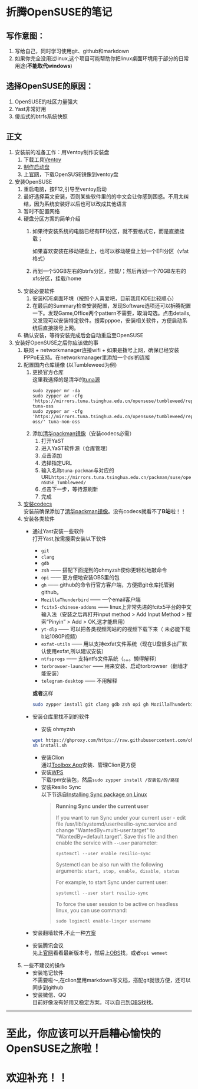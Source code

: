 # 折腾OpenSUSE的笔记
## 写作意图：
1. 写给自己，同时学习使用git、github和markdown
2. 如果你完全没用过linux,这个项目可能帮助你把linux桌面环境用于部分的日常用途(**不能取代windows**)
## 选择OpenSUSE的原因：
1. OpenSUSE的社区力量强大
2. Yast非常好用
3. 傻瓜式的btrfs系统快照
## 正文

1. 安装前的准备工作：用Ventoy制作安装盘
   1. 下载工具[Ventoy](https://www.ventoy.net/cn/download.html "下载ventoy工具")
   2. [制作启动盘](https://www.ventoy.net/cn/doc_start.html)
   3. 上[官网](https://www.opensuse.org/)，下载OpenSUSE镜像到ventoy盘
2. 安装OpenSUSE
    1. 重启电脑，按F12,引导至ventoy启动
    2. 最好选择英文安装，否则某些软件里的的中文会让你感到困惑。不用太纠结，因为系统安装好以后也可以改成其他语言
    3. 暂时不配置网络
    4. 硬盘分区方案的简单介绍
        1. 如果待安装系统的电脑已经有EFI分区，就不要格式它，而是直接挂载；

           如果喜欢安装在移动硬盘上，也可以移动硬盘上划一个EFI分区（vfat格式）
        2. 再划一个50GB左右的btrfs分区，挂载/；然后再划一个70GB左右的xfs分区，挂载/home
    5. 安装必要软件
        1. 安装KDE桌面环境（按照个人喜爱吧，目前我用KDE比较顺心）
        2. 在最后的Summary检查安装配置，发现Software选项还可以~~折腾~~配置一下。发现Game,Office两个pattern不需要，取消勾选。点击details,又发现可以安装特定软件。搜索pppoe，安装相关软件，方便启动系统后直接拨号上网。
    6. 确认安装，等待安装完成后会自动重启至OpenSUSE
3. 安装好OpenSUSE之后你应该做的事
    1. 联网
             + networkmanager连接wifi
             + 如果是拨号上网，确保已经安装PPPoE支持。在networkmanager里添加一个dsl的连接
    2. 配置国内仓库镜像 (以Tumbleweed为例)
       1. 更换官方仓库  
       这里我选择的是清华的[tuna源](https://mirrors.tuna.tsinghua.edu.cn/help/opensuse/)
          ```
          sudo zypper mr -da
          sudo zypper ar -cfg 'https://mirrors.tuna.tsinghua.edu.cn/opensuse/tumbleweed/repo/oss/' tuna-oss
          sudo zypper ar -cfg 'https://mirrors.tuna.tsinghua.edu.cn/opensuse/tumbleweed/repo/non-oss/' tuna-non-oss
          ```
       2. 添加[清华packman镜像](https://mirrors.tuna.tsinghua.edu.cn/help/opensuse/)（安装codecs必需）
           1. 打开YaST
           2. 进入YaST软件源（仓库管理）
           3. 点击添加
           4. 选择指定URL
           5. 输入名称`tuna-packman`与对应的URL`https://mirrors.tuna.tsinghua.edu.cn/packman/suse/openSUSE_Tumbleweed/`
           6. 点击下一步，等待源刷新
           7. 完成
    3. [安装codecs](https://en.opensuse.org/SDB:Installing_codecs_from_Packman_repositories#Option_3:_YaST)  
       安装前确保添加了[清华packman镜像](https://mirrors.tuna.tsinghua.edu.cn/help/opensuse/)。没有codecs就看不了**B站**啦！！
    4. 安装各类软件
       - 通过Yast安装一些软件  
         打开Yast,按需搜索安装以下软件
           + `git`
           + `clang`
           + `gdb`
           + `zsh` —— 搭配下面提到的ohmyzsh使你更轻松地敲命令
           + `opi` —— 更方便地安装OBS里的包
           + `gh` —— github的命令行官方客户端，方便把git仓库托管到github。
           + `MozillaThunderbird` —— 一个email客户端
           + `fcitx5-chinese-addons` —— linux上非常先进的fcitx5平台的中文输入法（安装之后再打开input method > Add Input Method > 搜索“Pinyin” > Add > OK,这才能启用）
           + `yt-dlp` —— 可以把各类视频网站的的视频下载下来（ 未必能下载b站1080P视频）
           + `exfat-utils` —— 用以支持exfat文件系统（现在U盘很多出厂默认使用exfat,所以建议安装）
           + `ntfsprogs` —— 支持ntfs文件系统（。。。懒得解释）
           + `torbrowser-launcher` —— 用来安装、启动torbrowser（翻墙才能安装）
           + `telegram-desktop` —— 不用解释  
         
         **或者**这样
         ```bash
         sudo zypper install git clang gdb zsh opi gh MozillaThunderbird fcitx5-chinese-addons yt-dlp exfat-utils ntfsprogs torbrowser-launcher telegram-desktop
         ```
       - 安装仓库里找不到的软件
           + 安装 ohmyzsh
         ```bash
         wget https://ghproxy.com/https://raw.githubusercontent.com/ohmyzsh/ohmyzsh/master/tools/install.sh
         sh install.sh
         ```
           + 安装Clion  
             通过[Toolbox App](https://www.jetbrains.com/toolbox-app/)安装、管理Clion更方便
           + 安装[WPS](https://www.wps.cn/product/wpslinux#)  
             下载rpm安装包，然后`sudo zypper install /安装包/的/路径`
           + 安装Resilio Sync   
             以下节选自[Installing Sync package on Linux](https://help.resilio.com/hc/en-us/articles/206178924)
             >    **Running Sync under the current user**
             >
             >    If you want to run Sync under your current user - edit file /usr/lib/systemd/user/resilio-sync.service and change "WantedBy=multi-user.target" to "WantedBy=default.target". Save this file and then enable the service with `--user` parameter:
             >
             >    `systemctl --user enable resilio-sync`
             >
             >    Systemctl can be also run with the following arguments: `start, stop, enable, disable, status`
             >
             >    For example, to start Sync under current user:
             >
             >    `systemctl --user start resilio-sync`
             >
             >    To force the user session to be active on headless linux, you can use command:
             >
             >    `sudo loginctl enable-linger username`
       - 安装翻墙软件,不止一种[方案](https://github.com/mtul0729/config-opensuse/blob/main/fanqian.md)
       - 安装腾讯会议  
         先上[官网](https://source.meeting.qq.com/download-center.html)看看最新版本号，然后上[OBS](https://build.opensuse.org/)找，或者`opi wemeet`
    5. 一些不建议的操作
       - 安装笔记软件  
         不需要啦～,在clion里用markdown写文档，搭配git就很方便，还可以同步到github
       - 安装微信、QQ  
         目前好像没有好用又稳定方案。可以自己到[OBS](https://build.opensuse.org/)找找。
***
# 至此，你应该可以开启~~糟心~~愉快的OpenSUSE之旅啦！
# 欢迎补充！！